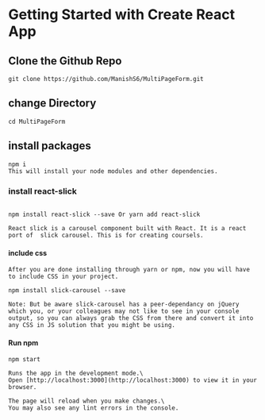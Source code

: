 # Getting Started with Create React App




## Clone the Github Repo

```
git clone https://github.com/ManishS6/MultiPageForm.git
```
## change Directory

```
cd MultiPageForm
```
## install packages

```
npm i
This will install your node modules and other dependencies.
```
### install react-slick
```

npm install react-slick --save Or yarn add react-slick
 
React slick is a carousel component built with React. It is a react port of  slick carousel. This is for creating coursels.
```
#### include css
 ```
After you are done installing through yarn or npm, now you will have to include CSS in your project.

npm install slick-carousel --save 
 
Note: But be aware slick-carousel has a peer-dependancy on jQuery which you, or your colleagues may not like to see in your console output, so you can always grab the CSS from there and convert it into any CSS in JS solution that you might be using.
```
#### Run npm
```
npm start

Runs the app in the development mode.\
Open [http://localhost:3000](http://localhost:3000) to view it in your browser.

The page will reload when you make changes.\
You may also see any lint errors in the console.
```
